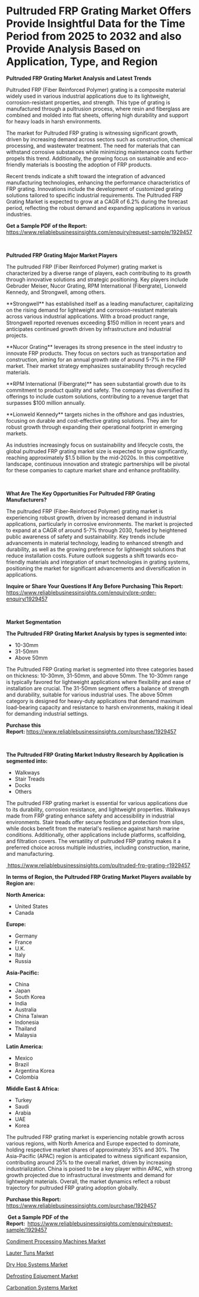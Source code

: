 <p><h1>Pultruded FRP Grating Market Offers Provide Insightful Data for the Time Period from 2025 to 2032 and also Provide Analysis Based on Application, Type, and Region</h1></p><p><strong>Pultruded FRP Grating Market Analysis and Latest Trends</strong></p>
<p><p>Pultruded FRP (Fiber Reinforced Polymer) grating is a composite material widely used in various industrial applications due to its lightweight, corrosion-resistant properties, and strength. This type of grating is manufactured through a pultrusion process, where resin and fiberglass are combined and molded into flat sheets, offering high durability and support for heavy loads in harsh environments.</p><p>The market for Pultruded FRP grating is witnessing significant growth, driven by increasing demand across sectors such as construction, chemical processing, and wastewater treatment. The need for materials that can withstand corrosive substances while minimizing maintenance costs further propels this trend. Additionally, the growing focus on sustainable and eco-friendly materials is boosting the adoption of FRP products.</p><p>Recent trends indicate a shift toward the integration of advanced manufacturing technologies, enhancing the performance characteristics of FRP grating. Innovations include the development of customized grating solutions tailored to specific industrial requirements. The Pultruded FRP Grating Market is expected to grow at a CAGR of 6.2% during the forecast period, reflecting the robust demand and expanding applications in various industries.</p></p>
<p><strong>Get a Sample PDF of the Report:&nbsp;</strong> <a href="https://www.reliablebusinessinsights.com/enquiry/request-sample/1929457?utm_campaign=97&utm_medium=2&utm_source=Github&utm_content=ia&utm_term=29032025&utm_id=pultruded-frp-grating">https://www.reliablebusinessinsights.com/enquiry/request-sample/1929457</a></p>
<p>&nbsp;</p>
<p><strong>Pultruded FRP Grating Major Market Players</strong></p>
<p><p>The pultruded FRP (Fiber Reinforced Polymer) grating market is characterized by a diverse range of players, each contributing to its growth through innovative solutions and strategic positioning. Key players include Gebruder Meiser, Nucor Grating, RPM International (Fibergrate), Lionweld Kennedy, and Strongwell, among others.</p><p>**Strongwell** has established itself as a leading manufacturer, capitalizing on the rising demand for lightweight and corrosion-resistant materials across various industrial applications. With a broad product range, Strongwell reported revenues exceeding $150 million in recent years and anticipates continued growth driven by infrastructure and industrial projects.</p><p>**Nucor Grating** leverages its strong presence in the steel industry to innovate FRP products. They focus on sectors such as transportation and construction, aiming for an annual growth rate of around 5-7% in the FRP market. Their market strategy emphasizes sustainability through recycled materials.</p><p>**RPM International (Fibergrate)** has seen substantial growth due to its commitment to product quality and safety. The company has diversified its offerings to include custom solutions, contributing to a revenue target that surpasses $100 million annually.</p><p>**Lionweld Kennedy** targets niches in the offshore and gas industries, focusing on durable and cost-effective grating solutions. They aim for robust growth through expanding their operational footprint in emerging markets.</p><p>As industries increasingly focus on sustainability and lifecycle costs, the global pultruded FRP grating market size is expected to grow significantly, reaching approximately $1.5 billion by the mid-2020s. In this competitive landscape, continuous innovation and strategic partnerships will be pivotal for these companies to capture market share and enhance profitability.</p></p>
<p>&nbsp;</p>
<p><strong>What Are The Key Opportunities For Pultruded FRP Grating Manufacturers?</strong></p>
<p><p>The pultruded FRP (Fiber-Reinforced Polymer) grating market is experiencing robust growth, driven by increased demand in industrial applications, particularly in corrosive environments. The market is projected to expand at a CAGR of around 5-7% through 2030, fueled by heightened public awareness of safety and sustainability. Key trends include advancements in material technology, leading to enhanced strength and durability, as well as the growing preference for lightweight solutions that reduce installation costs. Future outlook suggests a shift towards eco-friendly materials and integration of smart technologies in grating systems, positioning the market for significant advancements and diversification in applications.</p></p>
<p><strong>Inquire or Share Your Questions If Any Before Purchasing This Report:</strong> <a href="https://www.reliablebusinessinsights.com/enquiry/pre-order-enquiry/1929457?utm_campaign=97&utm_medium=2&utm_source=Github&utm_content=ia&utm_term=29032025&utm_id=pultruded-frp-grating">https://www.reliablebusinessinsights.com/enquiry/pre-order-enquiry/1929457</a></p>
<p>&nbsp;</p>
<p><strong>Market Segmentation</strong></p>
<p><strong>The Pultruded FRP Grating Market Analysis by types is segmented into:</strong></p>
<p><ul><li>10-30mm</li><li>31-50mm</li><li>Above 50mm</li></ul></p>
<p><p>The Pultruded FRP Grating market is segmented into three categories based on thickness: 10-30mm, 31-50mm, and above 50mm. The 10-30mm range is typically favored for lightweight applications where flexibility and ease of installation are crucial. The 31-50mm segment offers a balance of strength and durability, suitable for various industrial uses. The above 50mm category is designed for heavy-duty applications that demand maximum load-bearing capacity and resistance to harsh environments, making it ideal for demanding industrial settings.</p></p>
<p><strong>Purchase this Report:&nbsp;</strong><a href="https://www.reliablebusinessinsights.com/purchase/1929457?utm_campaign=97&utm_medium=2&utm_source=Github&utm_content=ia&utm_term=29032025&utm_id=pultruded-frp-grating">https://www.reliablebusinessinsights.com/purchase/1929457</a></p>
<p>&nbsp;</p>
<p><strong>The Pultruded FRP Grating Market Industry Research by Application is segmented into:</strong></p>
<p><ul><li>Walkways</li><li>Stair Treads</li><li>Docks</li><li>Others</li></ul></p>
<p><p>The pultruded FRP grating market is essential for various applications due to its durability, corrosion resistance, and lightweight properties. Walkways made from FRP grating enhance safety and accessibility in industrial environments. Stair treads offer secure footing and protection from slips, while docks benefit from the material's resilience against harsh marine conditions. Additionally, other applications include platforms, scaffolding, and filtration covers. The versatility of pultruded FRP grating makes it a preferred choice across multiple industries, including construction, marine, and manufacturing.</p></p>
<p><a href="https://www.reliablebusinessinsights.com/pultruded-frp-grating-r1929457?utm_campaign=97&utm_medium=2&utm_source=Github&utm_content=ia&utm_term=29032025&utm_id=pultruded-frp-grating">&nbsp;https://www.reliablebusinessinsights.com/pultruded-frp-grating-r1929457</a></p>
<p><strong>In terms of Region, the Pultruded FRP Grating Market Players available by Region are:</strong></p>
<p>
    <p> <strong> North America: </strong>
        <ul>
            <li>United States</li>
            <li>Canada</li>
        </ul>
        </p> 
    <p> <strong> Europe: </strong>
        <ul>
            <li>Germany</li>
            <li>France</li>
            <li>U.K.</li>
            <li>Italy</li>
            <li>Russia</li>
        </ul>
        </p> 
    <p> <strong> Asia-Pacific: </strong>
        <ul>
            <li>China</li>
            <li>Japan</li>
            <li>South Korea</li>
            <li>India</li>
            <li>Australia</li>
            <li>China Taiwan</li>
            <li>Indonesia</li>
            <li>Thailand</li>
            <li>Malaysia</li>
        </ul>
        </p> 
    <p> <strong> Latin America: </strong>
        <ul>
            <li>Mexico</li>
            <li>Brazil</li>
            <li>Argentina Korea</li>
            <li>Colombia</li>
        </ul>
        </p> 
    <p> <strong> Middle East & Africa: </strong>
        <ul>
            <li>Turkey</li>
            <li>Saudi</li>
            <li>Arabia</li>
            <li>UAE</li>
            <li>Korea</li>
        </ul>
    </p>
    </p>
<p><p>The pultruded FRP grating market is experiencing notable growth across various regions, with North America and Europe expected to dominate, holding respective market shares of approximately 35% and 30%. The Asia-Pacific (APAC) region is anticipated to witness significant expansion, contributing around 25% to the overall market, driven by increasing industrialization. China is poised to be a key player within APAC, with strong growth projected due to infrastructural investments and demand for lightweight materials. Overall, the market dynamics reflect a robust trajectory for pultruded FRP grating adoption globally.</p></p>
<p><strong>Purchase this Report: </strong><a href="https://www.reliablebusinessinsights.com/purchase/1929457?utm_campaign=97&utm_medium=2&utm_source=Github&utm_content=ia&utm_term=29032025&utm_id=pultruded-frp-grating">https://www.reliablebusinessinsights.com/purchase/1929457</a></p>
<p>&nbsp;<strong>Get a Sample PDF of the Report:&nbsp;&nbsp;</strong><a href="https://www.reliablebusinessinsights.com/enquiry/request-sample/1929457?utm_campaign=97&utm_medium=2&utm_source=Github&utm_content=ia&utm_term=29032025&utm_id=pultruded-frp-grating">https://www.reliablebusinessinsights.com/enquiry/request-sample/1929457</a></p>
<p><strong></strong></p>
<p><p><a href="https://github.com/bartzthateis/Market-Research-Report-List-1/blob/main/condiment-processing-machines-market.md?utm_campaign=97&utm_medium=2&utm_source=Github&utm_content=ia&utm_term=29032025&utm_id=pultruded-frp-grating">Condiment Processing Machines Market</a></p><p><a href="https://github.com/taffouasaoka/Market-Research-Report-List-1/blob/main/lauter-tuns-market.md?utm_campaign=97&utm_medium=2&utm_source=Github&utm_content=ia&utm_term=29032025&utm_id=pultruded-frp-grating">Lauter Tuns Market</a></p><p><a href="https://github.com/danitkeavyx7/Market-Research-Report-List-1/blob/main/dry-hop-systems-market.md?utm_campaign=97&utm_medium=2&utm_source=Github&utm_content=ia&utm_term=29032025&utm_id=pultruded-frp-grating">Dry Hop Systems Market</a></p><p><a href="https://github.com/vespigeakexc/Market-Research-Report-List-1/blob/main/defrosting-eqiupment-market.md?utm_campaign=97&utm_medium=2&utm_source=Github&utm_content=ia&utm_term=29032025&utm_id=pultruded-frp-grating">Defrosting Eqiupment Market</a></p><p><a href="https://github.com/moorsdorak31/Market-Research-Report-List-1/blob/main/carbonation-systems-market.md?utm_campaign=97&utm_medium=2&utm_source=Github&utm_content=ia&utm_term=29032025&utm_id=pultruded-frp-grating">Carbonation Systems Market</a></p></p>